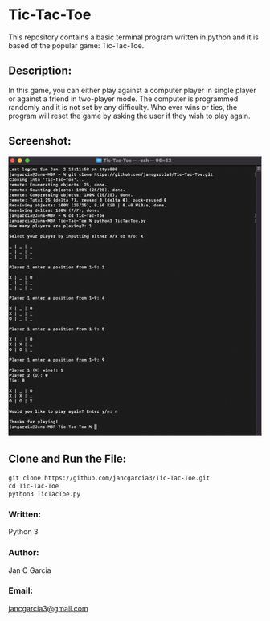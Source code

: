 # Tic-Tac-Toe
This repository contains a basic terminal program written in python and it is based of the popular game: Tic-Tac-Toe. 

## Description:

In this game, you can either play against a computer player in single player or against a friend in two-player mode. The computer is programmed randomly and it is not set by any difficulty. Who ever wins or ties, the program will reset the game by asking the user if they wish to play again. 

## Screenshot:

<p align="center">
<img width=1000 src="/Images/TicTacToe Screenshot.png">

</p>

## Clone and Run the File:

```
git clone https://github.com/jancgarcia3/Tic-Tac-Toe.git
cd Tic-Tac-Toe
python3 TicTacToe.py
```

### Written: 
Python 3

### Author: 
Jan C Garcia

### Email: 
jancgarcia3@gmail.com
